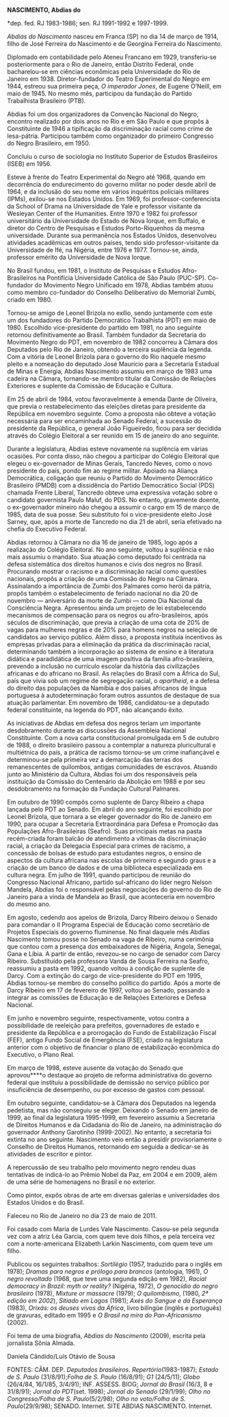 **NASCIMENTO, Abdias do**

\*dep. fed. RJ 1983-1986; sen. RJ 1991-1992 e 1997-1999.

*Abdias do Nascimento* nasceu em Franca (SP) no dia 14 de março de 1914,
filho de José Ferreira do Nascimento e de Georgina Ferreira do
Nascimento.

Diplomado em contabilidade pelo Ateneu Francano em 1929, transferiu-se
posteriormente para o Rio de Janeiro, então Distrito Federal, onde
bacharelou-se em ciências econômicas pela Universidade do Rio de Janeiro
em 1938. Diretor-fundador do Teatro Experimental do Negro em 1944,
estreou sua primeira peça, *O imperador Jones*, de Eugene O’Neill, em
maio de 1945. No mesmo mês, participou da fundação do Partido
Trabalhista Brasileiro (PTB).

Abdias foi um dos organizadores da Convenção Nacional do Negro, encontro
realizado por dois anos no Rio e em São Paulo e que propôs à
Constituinte de 1946 a tipificação da discriminação racial como crime de
lesa-pátria. Participou também como organizador do primeiro Congresso do
Negro Brasileiro, em 1950.

Concluiu o curso de sociologia no Instituto Superior de Estudos
Brasileiros (ISEB) em 1956.

Esteve à frente do Teatro Experimental do Negro até 1968, quando em
decorrência do endurecimento do governo militar no poder desde abril de
1964, e da inclusão do seu nome em vários inquéritos policiais militares
(IPMs), exilou-se nos Estados Unidos. Em 1969, foi
professor-conferencista da School of Drama na Universidade de Yale e
professor visitante da Wesleyan Center of the Humanities. Entre 1970 e
1982 foi professor universitário da Universidade do Estado de Nova
Iorque, em Buffalo, e diretor do Centro de Pesquisas e Estudos
Porto-Riquenhos da mesma universidade. Durante sua permanência nos
Estados Unidos, desenvolveu atividades acadêmicas em outros países,
tendo sido professor-visitante da Universidade de Ifé, na Nigéria, entre
1976 e 1977. Tornou-se, ainda, professor emérito da Universidade de Nova
Iorque.

No Brasil fundou, em 1981, o Instituto de Pesquisas e Estudos
Afro-Brasileiros na Pontifícia Universidade Católica de São Paulo
(PUC-SP). Co-fundador do Movimento Negro Unificado em 1978, Abdias
também atuou como membro co-fundador do Conselho Deliberativo do
Memorial Zumbi, criado em 1980.

Tornou-se amigo de Leonel Brizola no exílio, sendo juntamente com este
um dos fundadores do Partido Democrático Trabalhista (PDT) em maio de
1980. Escolhido vice-presidente do partido em 1981, no ano seguinte
retornou definitivamente ao Brasil. Também fundador da Secretaria do
Movimento Negro do PDT, em novembro de 1982 concorreu à Câmara dos
Deputados pelo Rio de Janeiro, obtendo a terceira suplência da legenda.
Com a vitória de Leonel Brizola para o governo do Rio naquele mesmo
pleito e a nomeação do deputado José Maurício para a Secretaria Estadual
de Minas e Energia, Abdias Nascimento assumiu em março de 1983 uma
cadeira na Câmara, tornando-se membro titular da Comissão de Relações
Exteriores e suplente da Comissão de Educação e Cultura.

Em 25 de abril de 1984, votou favoravelmente à emenda Dante de Oliveira,
que previa o restabelecimento das eleições diretas para presidente da
República em novembro seguinte. Como a proposta não obteve a votação
necessária para ser encaminhada ao Senado Federal, a sucessão do
presidente da República, o general João Figueiredo, ficou para ser
decidida através do Colégio Eleitoral a ser reunido em 15 de janeiro do
ano seguinte.

Durante a legislatura, Abdias esteve novamente na suplência em várias
ocasiões. Por conta disso, não chegou a participar do Colégio Eleitoral
que elegeu o ex-governador de Minas Gerais, Tancredo Neves, como o novo
presidente do país, pondo fim ao regime militar. Apoiado na Aliança
Democrática, coligação que reuniu o Partido do Movimento Democrático
Brasileiro (PMDB) com a dissidência do Partido Democrático Social (PDS)
chamada Frente Liberal, Tancredo obteve uma expressiva votação sobre o
candidato governista Paulo Maluf, do PDS. No entanto, gravemente doente,
o ex-governador mineiro não chegou a assumir o cargo em 15 de março de
1985, data de sua posse. Seu substituto foi o vice-presidente eleito
José Sarney, que, após a morte de Tancredo no dia 21 de abril, seria
efetivado na chefia do Executivo Federal.

Abdias retornou à Câmara no dia 16 de janeiro de 1985, logo após a
realização do Colégio Eleitoral. No ano seguinte, voltou à suplência e
não mais assumiu o mandato. Sua atuação como deputado foi centrada na
defesa sistemática dos direitos humanos e civis dos negros no Brasil.
Procurando mostrar o racismo e a discriminação racial como questões
nacionais, propôs a criação de uma Comissão do Negro na Câmara.
Assinalando a importância de Zumbi dos Palmares como herói da pátria,
propôs também o estabelecimento de feriado nacional no dia 20 de
novembro — aniversário da morte de Zumbi — como Dia Nacional da
Consciência Negra. Apresentou ainda um projeto de lei estabelecendo
mecanismos de compensação para os negros ou afro-brasileiros, após
séculos de discriminação, que previa a criação de uma cota de 20% de
vagas para mulheres negras e de 20% para homens negros na seleção de
candidatos ao serviço público. Além disso, a proposta instituía
incentivos às empresas privadas para a eliminação da prática da
discriminação racial, determinando também a incorporação ao sistema de
ensino e à literatura didática e paradidática de uma imagem positiva da
família afro-brasileira, prevendo a inclusão no currículo escolar da
história das civilizações africanas e do africano no Brasil. As relações
do Brasil com a África do Sul, país que vivia sob um regime de
segregação racial, o *apartheid*, e a defesa do direito das populações
da Namíbia e dos países africanos de língua portuguesa à
autodeterminação foram outros assuntos de destaque de sua atuação
parlamentar. Em novembro de 1986, candidatou-se a deputado federal
constituinte, na legenda do PDT, não alcançando êxito.

As iniciativas de Abdias em defesa dos negros teriam um importante
desdobramento durante as discussões da Assembleia Nacional Constituinte.
Com a nova carta constitucional promulgada em 5 de outubro de 1988, o
direito brasileiro passou a contemplar a natureza pluricultural e
multiétnica do país, a prática de racismo tornou-se um crime
inafiançável e determinou-se pela primeira vez a demarcação das terras
dos remanescentes de quilombos, antigas comunidades de escravos. Atuando
junto ao Ministério da Cultura, Abdias foi um dos responsáveis pela
instituição da Comissão do Centenário da Abolição em 1988 e por seu
desdobramento na formação da Fundação Cultural Palmares.

Em outubro de 1990 compôs como suplente de Darcy Ribeiro a chapa lançada
pelo PDT ao Senado. Em abril do ano seguinte, foi escolhido por Leonel
Brizola, que tornara a se eleger governador do Rio de Janeiro em 1990,
para ocupar a Secretaria Extraordinária para Defesa e Promoção das
Populações Afro-Brasileiras (Seafro). Suas principais metas na pasta
recém-criada foram balcão de atendimento a vítimas da discriminação
racial, a criação da Delegacia Especial para crimes de racismo, a
concessão de bolsas de estudo para estudantes negros, o ensino de
aspectos da cultura africana nas escolas de primeiro e segundo graus e a
criação de um banco de dados e de uma biblioteca especializada em
cultura negra. Em julho de 1991, quando participou de reunião do
Congresso Nacional Africano, partido sul-africano do líder negro Nelson
Mandela, Abdias foi o responsável pelas negociações do governo do Rio de
Janeiro para a vinda de Mandela ao Brasil, que aconteceria em novembro
do mesmo ano.

Em agosto, cedendo aos apelos de Brizola, Darcy Ribeiro deixou o Senado
para comandar o II Programa Especial de Educação como secretário de
Projetos Especiais do governo fluminense. No final daquele mês Abdias
Nascimento tomou posse no Senado na vaga de Ribeiro, numa cerimônia que
contou com a presença dos embaixadores de Nigéria, Angola, Senegal, Gana
e Líbia. A partir de então, revezou-se no cargo de senador com Darcy
Ribeiro. Substituído pela professora Vanda de Sousa Ferreira na Seafro,
reassumiu a pasta em 1992, quando voltou à condição de suplente de
Darcy. Com a extinção do cargo de vice-presidente do PDT em 1995, Abdias
tornou-se membro do conselho político do partido. Após a morte de Darcy
Ribeiro em 17 de fevereiro de 1997, voltou ao Senado, passando a
integrar as comissões de Educação e de Relações Exteriores e Defesa
Nacional.

Em junho e novembro seguinte, respectivamente, votou contra a
possibilidade de reeleição para prefeitos, governadores de estado e
presidente da República e a prorrogação do Fundo de Estabilização Fiscal
(FEF), antigo Fundo Social de Emergência (FSE), criado na legislatura
anterior com o objetivo de financiar o plano de estabilização econômica
do Executivo, o Plano Real.

Em março de 1998, esteve ausente da votação do Senado que aprovou****o
destaque ao projeto de reforma administrativa do governo federal que
instituiu a possibilidade de demissão no serviço público por
insuficiência de desempenho, ou por excesso de gastos com pessoal.

Em outubro seguinte, candidatou-se à Câmara dos Deputados na legenda
pedetista, mas não conseguiu se eleger. Deixando o Senado em janeiro de
1999, ao final da legislatura 1995-1999, em fevereiro assumiu a
Secretaria de Direitos Humanos e da Cidadania do Rio de Janeiro, na
administração do governador Anthony Garotinho (1999-2002). No entanto, a
secretaria foi extinta no ano seguinte. Nascimento veio então a presidir
provisoriamente o Conselho de Direitos Humanos, retornando em seguida a
dedicar-se às atividades de escritor e pintor.

A repercussão de seu trabalho pelo movimento negro rendeu duas
tentativas de indicá-lo ao Prêmio Nobel da Paz, em 2004 e em 2009, além
de uma série de homenagens no Brasil e no exterior.

Como pintor, expôs obras de arte em diversas galerias e universidades
dos Estados Unidos e do Brasil.

Faleceu no Rio de Janeiro no dia 23 de maio de 2011.

Foi casado com Maria de Lurdes Vale Nascimento. Casou-se pela segunda
vez com a atriz Léa Garcia, com quem teve dois filhos, e pela terceira
vez com a norte-americana Elizabeth Larkin Nascimento, com quem teve um
filho.

Publicou os seguintes trabalhos: *Sortilégio* (1957, traduzido para o
inglês em 1978); *Dramas para negros e prólogo para brancos* (antologia,
1961), *O negro revoltado* (1968, que teve uma segunda edição em 1982),
*Racial democracy in Brazil: myth or reality?* (Nigéria, 1972), *O
genocídio do negro brasileiro* (1978), *Mixture or massacre* (1979); *O
quilombismo*, (1980, *2ª edição em 2002*), *Sitiado em Lagos* (1981);
*Axés do Sangue e da Esperança* (1983), *Orixás: os deuses vivos da
África*, livro bilíngüe (inglês e português) de gravuras, editado em
1995 e *O Brasil na mira do Pan-Africanismo* (2002).

Foi tema de uma biografia, *Abdias do Nascimento* (2009), escrita pela
jornalista Sônia Almada.

Daniela Cândido/Luís Otávio de Sousa

FONTES: CÂM. DEP. *Deputados brasileiros. Repertório*(1983-1987);
*Estado de S. Paulo* (31/8/91);*Folha de S. Paulo* (16/8/91); *G1*
(24/5/11); *Globo* (26/4/84, 16/1/85, 3/4/91); INF. ASSESS. BIOG;
*Jornal do Brasil* (16/3, 8 e 31/8/91); *Jornal do PDT*(set. 1998);
*Jornal do Senado* (29/1/99); *Olho no Congresso/Folha de S.
Paulo*(5/2/98); *Olho no voto/Folha de S. Paulo*(29/9/98); SENADO.
Internet. SITE ABDIAS NASCIMENTO. Internet.
